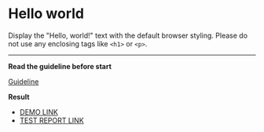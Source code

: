 # Hello world

Display the "Hello, world!" text with the default browser styling. Please do not
use any enclosing tags like `<h1>` or `<p>`.
___

**Read the guideline before start**

[Guideline](https://mate-academy.github.io/layout_task-guideline/)

**Result**

 - [DEMO LINK](https://deluxmen.github.io/layout_hello-world/) <br>
 - [TEST REPORT LINK](https://deluxmen.github.io/layout_hello-world/report/html_report/)
